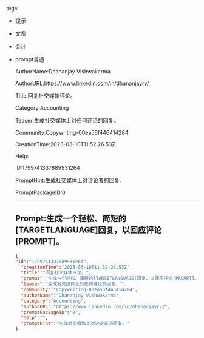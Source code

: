   tags: 
- 提示
- 文案
- 会计
- prompt普通

  AuthorName:Dhananjay Vishwakarma

  AuthorURL:https://www.linkedin.com/in/dhananjayrv/

  Title:回复社交媒体评论。

  Category:Accounting

  Teaser:生成社交媒体上对任何评论的回复。

  Community:Copywriting-00ea56f446414284

  CreationTime:2023-03-10T11:52:26.53Z

  Help:

  ID:1799741337889931264

  PromptHint:生成社交媒体上对评论者的回复。

  PromptPackageID:0

  ---

  ## Prompt:生成一个轻松、简短的[TARGETLANGUAGE]回复，以回应评论[PROMPT]。

  ```json
  {
  "id":"1799741337889931264",
    "creationTime":"2023-03-10T11:52:26.53Z",
    "title":"回复社交媒体评论。",
    "prompt":"生成一个轻松、简短的[TARGETLANGUAGE]回复，以回应评论[PROMPT]。",
    "teaser":"生成社交媒体上对任何评论的回复。",
    "community":"Copywriting-00ea56f446414284",
    "authorName":"Dhananjay Vishwakarma",
    "category":"Accounting",
    "authorURL":"https://www.linkedin.com/in/dhananjayrv/",
    "promptPackageID":"0",
    "help":"",
    "promptHint":"生成社交媒体上对评论者的回复。"
  }
  ```
